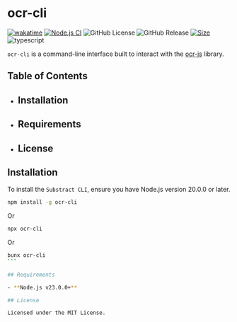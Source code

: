 # ocr-cli

[![wakatime](https://wakatime.com/badge/user/a0b906ce-b8e7-4463-8bce-383238df6d4b/project/05104fef-08a9-4cf0-983f-06083d816599.svg)](https://wakatime.com/badge/user/a0b906ce-b8e7-4463-8bce-383238df6d4b/project/05104fef-08a9-4cf0-983f-06083d816599)
[![Node.js CI](https://github.com/ragaeeb/ocr-cli/actions/workflows/build.yml/badge.svg)](https://github.com/ragaeeb/ocr-cli/actions/workflows/build.yml)
![GitHub License](https://img.shields.io/github/license/ragaeeb/ocr-cli)
![GitHub Release](https://img.shields.io/github/v/release/ragaeeb/ocr-cli)
[![Size](https://deno.bundlejs.com/badge?q=ocr-cli@latest&badge=detailed)](https://bundlejs.com/?q=ocr-cli%40latest)
![typescript](https://badgen.net/badge/icon/typescript?icon=typescript&label&color=blue)

`ocr-cli` is a command-line interface built to interact with the [ocr-js](https://github.com/ragaeeb/ocr-js) library.

## Table of Contents

- ## Installation
- ## Requirements
- ## License

## Installation

To install the `Substract CLI`, ensure you have Node.js version 20.0.0 or later.

```bash
npm install -g ocr-cli
```

Or

```bash
npx ocr-cli
```

Or

````bash
bunx ocr-cli
```

## Requirements

- **Node.js v23.0.0+**

## License

Licensed under the MIT License.
````
